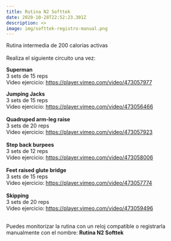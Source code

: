```yaml
---
title: Rutina N2 Softtek
date: 2020-10-28T22:52:23.301Z
description: <>
image: img/softtek-registro-manual.png
---
```

Rutina intermedia de 200 calorías activas\
\
Realiza el siguiente circuito una vez:

**Superman**\
3 sets de 15 reps\
Video ejercicio: <https://player.vimeo.com/video/473057977>

**Jumping Jacks**\
3 sets de 15 reps\
Video ejercicio: <https://player.vimeo.com/video/473056466>\
\
**Quadruped arm-leg raise**\
3 sets de 20 reps\
Video ejercicio: <https://player.vimeo.com/video/473057923>\
\
**Step back burpees**\
3 sets de 12 reps\
Video ejercicio: <https://player.vimeo.com/video/473058006>\
\
**Feet raised glute bridge**\
3 sets de 15 reps\
Video ejercicio: <https://player.vimeo.com/video/473057774>\
\
**Skipping**\
3 sets de 20 reps\
Video ejercicio: <https://player.vimeo.com/video/473059496>

\
Puedes monitorizar la rutina con un reloj compatible o registrarla manualmente con el nombre: **Rutina N2 Softtek**